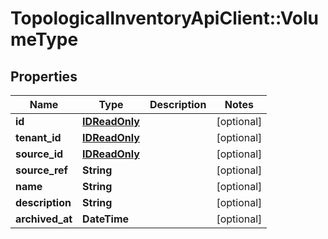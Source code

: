 # TopologicalInventoryApiClient::VolumeType

## Properties
Name | Type | Description | Notes
------------ | ------------- | ------------- | -------------
**id** | [**IDReadOnly**](IDReadOnly.md) |  | [optional] 
**tenant_id** | [**IDReadOnly**](IDReadOnly.md) |  | [optional] 
**source_id** | [**IDReadOnly**](IDReadOnly.md) |  | [optional] 
**source_ref** | **String** |  | [optional] 
**name** | **String** |  | [optional] 
**description** | **String** |  | [optional] 
**archived_at** | **DateTime** |  | [optional] 


